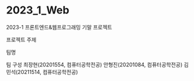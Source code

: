# 2023_1_Web
2023-1 프론트엔드&amp;웹프로그래밍 기말 프로젝트

프로젝트 주제

팀명

팀 구성
최장현(20201554, 컴퓨터공학전공)
안형진(20201084, 컴퓨터공학전공)
김민석(20211514, 컴퓨터공학전공)